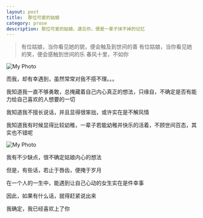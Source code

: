 ```yaml
---
layout: post
title:  那位可爱的姑娘
category: prose
description: 那位可爱的姑娘，遇见你，便是一辈子抹不掉的记忆
---
```



> 有位姑娘，当你看见她的貌，便会触及到世间的善
> 有位姑娘，当你看见她的笑，便会感触到世间的乐
> 春风十里，不如你

![My Photo](http://ww2.sinaimg.cn/bmiddle/9fcdce0djw1es0mdr8yksj20c80ed751.jpg)

而我，却有幸遇到，虽然常常对我不搭不理。。。

我知道我一直不够勇敢，总掩藏着自己内心真正的想法，只缘自，不确定是否有能力给自己喜欢的人想要的一切


我知道我不擅长说话，并且显得很笨拙，或许实在是不解风情

我知道我有时候显得比较幼稚，一辈子若能幼稚并快乐的活着，不顾世间百态，其实也不错呢


![My Photo](http://images.enet.com.cn/egames/articleimage/201110/20111013104602772.jpg)

我有不少缺点，很不确定姑娘内心的想法

但是，有些话，若止于唇齿，便掩于岁月

在一个人的一生中，能遇到让自己心动的女生实在是件幸事

因此，如果有什么话，就得赶紧说出来

我确定，我已经喜欢上了你






